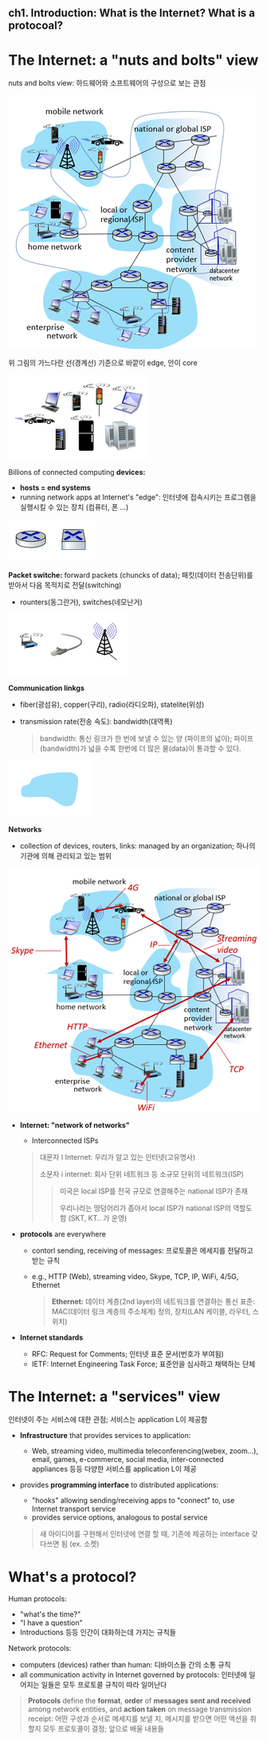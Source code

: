 ## ch1. Introduction: What is the Internet? What is a protocoal?



# The Internet: a "nuts and bolts" view

nuts and bolts view: 하드웨어와 소프트웨어의 구성으로 보는 관점

![image-20230422122034567](image/image-20230422122034567.png)

위 그림의 가느다란 선(경계선) 기준으로 바깥이 edge, 안이 core

![image-20230422122106246](image/image-20230422122106246.png)

Billions of connected computing **devices:** 

- **hosts = end systems**
- running network apps at Internet's "edge": 인터넷에 접속시키는 프로그램을 실행시킬 수 있는 장치 (컴퓨터, 폰 ...)

![image-20230422122522111](image/image-20230422122522111.png)

**Packet switche:** forward packets (chuncks of data); 패킷(데이터 전송단위)를 받아서 다음 목적지로 전달(switching)

- rounters(동그란거), switches(네모난거)

![image-20230422123012436](image/image-20230422123012436.png)

**Communication linkgs**

- fiber(광섬유), copper(구리), radio(라디오파), statelite(위성)

- transmission rate(전송 속도): bandwidth(대역폭)

  >bandwidth: 통신 링크가 한 번에 보낼 수 있는 양 (파이프의 넓이); 파이프(bandwidth)가 넓을 수록 한번에 더 많은 물(data)이 통과할 수 있다.

![image-20230422123022852](image/image-20230422123022852.png)

**Networks**

- collection of devices, routers, links: managed by an organization; 하나의 기관에 의해 관리되고 있는 범위

![image-20230422123617718](image/image-20230422123617718.png)

- **Internet: "network of networks"**

  - Interconnected ISPs

  >대문자 I Internet: 우리가 알고 있는 인터넷(고유명사)
  >
  >소문자 i internet: 회사 단위 네트워크 등 소규모 단위의 네트워크(ISP)
  >
  >> 미국은 local ISP를 전국 규모로 연결해주는 national ISP가 존재
  >>
  >> 우리나라는 땅덩어리가 좁아서 local ISP가 national ISP의 역할도 함 (SKT, KT.. 가 운영)

- **protocols** are everywhere

  - contorl sending, receiving of messages: 프로토콜은 메세지를 전달하고 받는 규칙

  - e.g., HTTP (Web), streaming video, Skype, TCP, IP, WiFi, 4/5G, Ethernet

    > **Ethernet:** 데이터 계층(2nd layer)의 네트워크를 연결하는 통신 표준:  MAC(데이터 링크 계층의 주소체계) 정의, 장치(LAN 케이블, 라우터, 스위치)

- **Internet standards**
  - RFC: Request for Comments; 인터넷 표준 문서(번호가 부여됨)
  - IETF: Internet Engineering Task Force; 표준안을 심사하고 채택하는 단체



# The Internet: a "services" view

인터넷이 주는 서비스에 대한 관점; 서비스는 application L이 제공함

- **Infrastructure** that provides services to application:

  - Web, streaming video, multimedia teleconferencing(webex, zoom...), email, games, e-commerce, social media, inter-connected appliances 등등 다양한 서비스를 application L이 제공

- provides **programming interface** to distributed applications:

  - "hooks" allowing sending/receiving apps to "connect" to, use Internet transport service
  - provides service options, analogous to postal service

  > 새 아이디어를 구현해서 인터넷에 연결 할 때, 기존에 제공하는 interface 갖다쓰면 됨 (ex. 소켓)



# What's a protocol?

Human protocols:

- "what's the time?"
- "I have a question"
- Introductions 등등 인간이 대화하는데 가지는 규칙들

Network protocols:

- computers (devices) rather than human: 디바이스들 간의 소통 규칙
- all communication activity in Internet governed by protocols: 인터넷에 일어지는 일들은 모두 프로토콜 규칙이 따라 일어난다

> **Protocols** define the **format**, **order** of **messages sent and received** among network entities, and **action taken** on message transmission receipt: 어떤 구성과 순서로 메세지를 보낼 지, 메시지를 받으면 어떤 액션을 취할지 모두 프로토콜이 결정; 앞으로 배울 내용들

